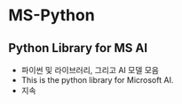 # MS-Python
## Python Library for MS AI 
- 파이썬 및 라이브러리, 그리고 AI 모델 모음
- This is the python library for Microsoft AI.
- 지속 
